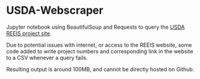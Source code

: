 # USDA-Webscraper

Jupyter notebook using BeautifulSoup and Requests to query the [USDA REEIS project site](https://reeis.usda.gov/web/crisprojectpages/).

Due to potential issues with internet, or access to the REEIS website, some code added to write project numbers and corresponding link in the website to a CSV whenever a query fails.

Resulting output is around 100MB, and cannot be directly hosted on Github.
